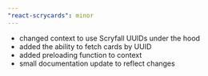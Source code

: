```yaml
---
"react-scrycards": minor
---
```


-   changed context to use Scryfall UUIDs under the hood
-   added the ability to fetch cards by UUID
-   added preloading function to context
-   small documentation update to reflect changes
